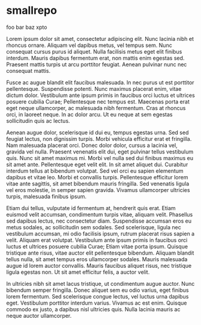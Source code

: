 # smallrepo

foo
bar
baz
xpto

Lorem ipsum dolor sit amet, consectetur adipiscing elit. Nunc lacinia nibh et rhoncus ornare. Aliquam vel dapibus metus, vel tempus sem. Nunc consequat cursus purus id aliquet. Nulla facilisis metus eget elit finibus interdum. Mauris dapibus fermentum erat, non mattis enim egestas sed. Praesent mattis turpis ut arcu porttitor feugiat. Aenean pulvinar nunc nec consequat mattis.

Fusce ac augue blandit elit faucibus malesuada. In nec purus ut est porttitor pellentesque. Suspendisse potenti. Nunc maximus placerat enim, vitae dictum dolor. Vestibulum ante ipsum primis in faucibus orci luctus et ultrices posuere cubilia Curae; Pellentesque nec tempus est. Maecenas porta erat eget neque ullamcorper, ac malesuada nibh fermentum. Cras at rhoncus orci, in laoreet neque. In ac dolor arcu. Ut eu neque at sem egestas sollicitudin quis ac lectus.

Aenean augue dolor, scelerisque id dui eu, tempus egestas urna. Sed sed feugiat lectus, non dignissim turpis. Morbi vehicula efficitur erat et fringilla. Nam malesuada placerat orci. Donec dolor dolor, cursus a lacinia vel, gravida vel nulla. Praesent venenatis elit dui, eget pulvinar tellus vestibulum quis. Nunc sit amet maximus mi. Morbi vel nulla sed dui finibus maximus eu sit amet ante. Pellentesque eget velit elit. In sit amet aliquet dui. Curabitur interdum tellus at bibendum volutpat. Sed vel orci eu sapien elementum dapibus et vitae leo. Morbi et convallis turpis. Pellentesque efficitur lorem vitae ante sagittis, sit amet bibendum mauris fringilla. Sed venenatis ligula vel eros molestie, in semper sapien gravida. Vivamus ullamcorper ultricies turpis, malesuada finibus ipsum.

Etiam dui tellus, vulputate id fermentum at, hendrerit quis erat. Etiam euismod velit accumsan, condimentum turpis vitae, aliquam velit. Phasellus sed dapibus lectus, nec consectetur diam. Suspendisse accumsan eros eu metus sodales, ac sollicitudin sem sodales. Sed scelerisque, ligula nec vestibulum accumsan, mi odio facilisis ipsum, rutrum placerat risus sapien a velit. Aliquam erat volutpat. Vestibulum ante ipsum primis in faucibus orci luctus et ultrices posuere cubilia Curae; Etiam vitae porta ipsum. Quisque tristique ante risus, vitae auctor elit pellentesque bibendum. Aliquam blandit tellus nulla, sit amet tempus eros ullamcorper sodales. Mauris malesuada augue id lorem auctor convallis. Mauris faucibus aliquet risus, nec tristique ligula egestas non. Ut sit amet efficitur felis, a auctor velit.

In ultricies nibh sit amet lacus tristique, ut condimentum augue auctor. Nunc bibendum semper fringilla. Donec aliquet sem eu odio varius, eget finibus lorem fermentum. Sed scelerisque congue lectus, vel luctus urna dapibus eget. Vestibulum porttitor interdum varius. Vivamus ac est enim. Quisque commodo ex justo, a dapibus nisl ultricies quis. Nulla lacinia mauris ac neque auctor ullamcorper.
